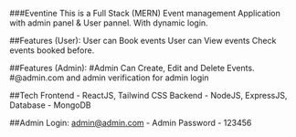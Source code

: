 ###Eventine
This is a Full Stack (MERN) Event management Application with admin panel & User pannel. With dynamic login.

##Features (User): 
User can Book events
User can View events
Check events booked before.

##Features (Admin): 
#Admin Can Create, Edit and Delete Events.
#@admin.com and admin verification for admin login

##Tech Frontend - ReactJS, Tailwind CSS Backend - NodeJS, ExpressJS, Database - MongoDB

##Admin Login: admin@admin.com - Admin Password - 123456